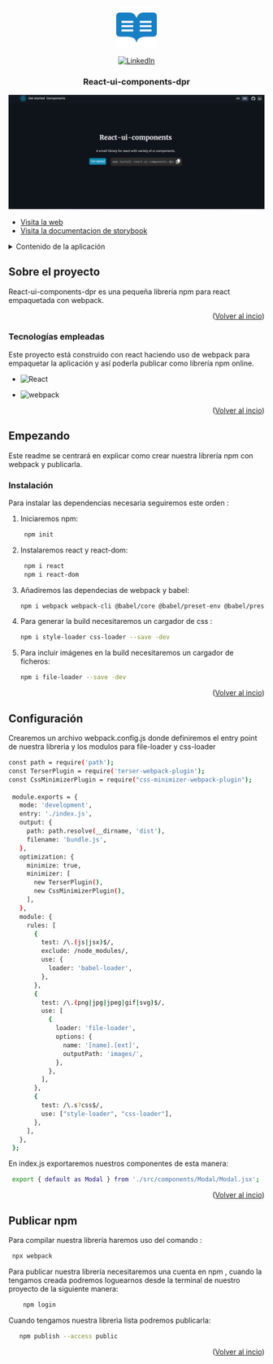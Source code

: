 <a name="readme-top"></a>

<br />
<div align="center">
  <a href="https://github.com/DavidPrDev/receptarium1.0">
    <img src="img/logo.png" alt="Logo" width="80" height="80">
  </a>

  [![LinkedIn](https://img.shields.io/badge/LinkedIn-0077B5?logo=linkedin&logoColor=white)](https://www.linkedin.com/in/david-pérez-romero-b8a57a292/)

  <h3 align="center">React-ui-components-dpr</h3>
<p align="center">
    <img src="img/react-library.png" alt="Texto alternativo de la imagen" >
   
</p>
</div>
<ul>
      <li><a href="https://react-ui-components.david-pr.com/">Visita la web </a></li>
    <li><a href="https://react-ui-components.david-pr.com/doc">Visita la documentacion de storybook </a></li>
</ul>
<details>
  <summary>Contenido de la aplicación</summary>
  <ol>
    <li>
      <a href="#Sobre el proyecto">Sobre el proyecto</a>
      <ul>
        <li><a href="#Tecnologías-empleadas">Tecnologías</a></li>
      </ul>
    </li>
    <li>
      <a href="#Empezando">Empezando</a>
      <ul>
        <li><a href="#Instalación"> Instalación </a></li>
        <li><a href="#Configuración"> Configuración</a></li>
        <li><a href="#Publicar npm"> Publicar npm</a></li>
      </ul>
    </li>
  </ol>
</details>



<!-- ABOUT THE PROJECT -->
## Sobre el proyecto 


React-ui-components-dpr es una pequeña libreria npm para react empaquetada con webpack.

<p align="right">(<a href="#readme-top">Volver al incio</a>)</p>



### Tecnologías empleadas

Este proyecto está construido con react haciendo uso de webpack para empaquetar la aplicación y así poderla publicar como librería npm online.




* ![React](https://img.shields.io/badge/react-blue?logo=react)


* ![webpack](https://img.shields.io/badge/-Webpack-8DD6F9?style=flat&logo=webpack&logoColor=white)

<p align="right">(<a href="#readme-top">Volver al incio</a>)</p>



## Empezando

Este readme se centrará en explicar como crear nuestra librería npm con webpack y publicarla.


### Instalación

Para instalar las dependencias necesaria seguiremos este orden :

1. Iniciaremos npm:

   ```sh
    npm init
   ```
2. Instalaremos react y react-dom:

   ```sh
    npm i react
    npm i react-dom
   ```
3. Añadiremos las dependecias de webpack  y babel:

   ```sh
   npm i webpack webpack-cli @babel/core @babel/preset-env @babel/preset-react babel-loader --save -dev
   ```
4. Para generar la build necesitaremos un cargador de css :

   ```sh
   npm i style-loader css-loader --save -dev
   ```
5. Para incluir imágenes en la build necesitaremos un cargador  de ficheros:

    ```sh
    npm i file-loader --save -dev
    ```

<p align="right">(<a href="#readme-top">Volver al incio</a>)</p>

## Configuración

Crearemos un archivo webpack.config.js donde definiremos el entry point de nuestra libreria y los modulos para file-loader y css-loader


   ```sh
   const path = require('path');
  const TerserPlugin = require('terser-webpack-plugin');
  const CssMinimizerPlugin = require("css-minimizer-webpack-plugin");

    module.exports = {
      mode: 'development',
      entry: './index.js',
      output: {
        path: path.resolve(__dirname, 'dist'),
        filename: 'bundle.js',
      },
      optimization: {
        minimize: true,
        minimizer: [
          new TerserPlugin(),
          new CssMinimizerPlugin(),
        ],
      },
      module: {
        rules: [
          {
            test: /\.(js|jsx)$/,
            exclude: /node_modules/,
            use: {
              loader: 'babel-loader',
            },
          },
          {
            test: /\.(png|jpg|jpeg|gif|svg)$/,
            use: [
              {
                loader: 'file-loader',
                options: {
                  name: '[name].[ext]',
                  outputPath: 'images/',
                },
              },
            ],
          },
          {
            test: /\.s?css$/,
            use: ["style-loader", "css-loader"],
          },
        ],
      },
    };

   ```
En index.js exportaremos nuestros componentes de esta manera:

   ```sh
    export { default as Modal } from './src/components/Modal/Modal.jsx';
   ```




<p align="right">(<a href="#readme-top">Volver al incio</a>)</p>


## Publicar npm
Para compilar nuestra librería haremos uso del comando :

   ```sh
    npx webpack
   ```

Para publicar nuestra librería necesitaremos una cuenta en npm , cuando la tengamos creada podremos loguearnos desde la terminal de nuestro proyecto de la siguiente manera:

```sh
    npm login
```

Cuando tengamos nuestra librerìa lista podremos publicarla:

```sh
   npm publish --access public
```

<p align="right">(<a href="#readme-top">Volver al incio</a>)</p>


